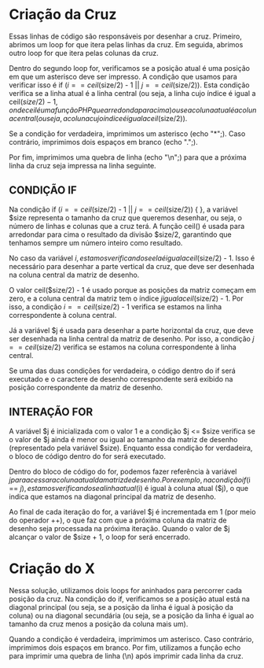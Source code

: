 
# Criação da Cruz
Essas linhas de código são responsáveis por desenhar a cruz. Primeiro, abrimos um loop for que itera pelas linhas da cruz. Em seguida, abrimos outro loop for que itera pelas colunas da cruz.

Dentro do segundo loop for, verificamos se a posição atual é uma posição em que um asterisco deve ser impresso. A condição que usamos para verificar isso é if ($i == ceil($size/2) - 1 || $j == ceil($size/2)). Esta condição verifica se a linha atual é a linha central (ou seja, a linha cujo índice é igual a ceil($size/2) - 1, onde ceil é uma função PHP que arredonda para cima) ou se a coluna atual é a coluna central (ou seja, a coluna cujo índice é igual a ceil($size/2)).

Se a condição for verdadeira, imprimimos um asterisco (echo "*";). Caso contrário, imprimimos dois espaços em branco (echo ".";).

Por fim, imprimimos uma quebra de linha (echo "\n";) para que a próxima linha da cruz seja impressa na linha seguinte.

## CONDIÇÃO IF
Na condição if ($i == ceil($size/2) - 1 || $j == ceil($size/2)) { }, a variável $size representa o tamanho da cruz que queremos desenhar, ou seja, o número de linhas e colunas que a cruz terá. A função ceil() é usada para arredondar para cima o resultado da divisão $size/2, garantindo que tenhamos sempre um número inteiro como resultado.

No caso da variável $i, estamos verificando se ela é igual a ceil($size/2) - 1. Isso é necessário para desenhar a parte vertical da cruz, que deve ser desenhada na coluna central da matriz de desenho.

O valor ceil($size/2) - 1 é usado porque as posições da matriz começam em zero, e a coluna central da matriz tem o índice $j igual a ceil($size/2) - 1. Por isso, a condição $i == ceil($size/2) - 1 verifica se estamos na linha correspondente à coluna central.

Já a variável $j é usada para desenhar a parte horizontal da cruz, que deve ser desenhada na linha central da matriz de desenho. Por isso, a condição $j == ceil($size/2) verifica se estamos na coluna correspondente à linha central.

Se uma das duas condições for verdadeira, o código dentro do if será executado e o caractere de desenho correspondente será exibido na posição correspondente da matriz de desenho.

## INTERAÇÃO FOR
A variável $j é inicializada com o valor 1 e a condição $j <= $size verifica se o valor de $j ainda é menor ou igual ao tamanho da matriz de desenho (representado pela variável $size). Enquanto essa condição for verdadeira, o bloco de código dentro do for será executado.

Dentro do bloco de código do for, podemos fazer referência à variável $j para acessar a coluna atual da matriz de desenho. Por exemplo, na condição if ($i == $j) { }, estamos verificando se a linha atual ($i) é igual à coluna atual ($j), o que indica que estamos na diagonal principal da matriz de desenho.

Ao final de cada iteração do for, a variável $j é incrementada em 1 (por meio do operador ++), o que faz com que a próxima coluna da matriz de desenho seja processada na próxima iteração. Quando o valor de $j alcançar o valor de $size + 1, o loop for será encerrado.


# Criação do X

Nessa solução, utilizamos dois loops for aninhados para percorrer cada posição da cruz. Na condição do if, verificamos se a posição atual está na diagonal principal (ou seja, se a posição da linha é igual à posição da coluna) ou na diagonal secundária (ou seja, se a posição da linha é igual ao tamanho da cruz menos a posição da coluna mais um).

Quando a condição é verdadeira, imprimimos um asterisco. Caso contrário, imprimimos dois espaços em branco. Por fim, utilizamos a função echo para imprimir uma quebra de linha (\n) após imprimir cada linha da cruz.